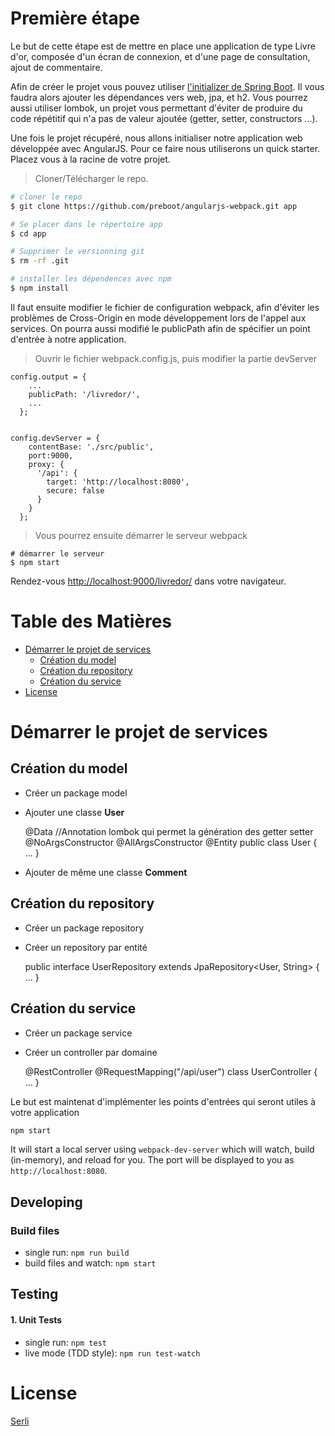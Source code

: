 # Première étape

Le but de cette étape est de mettre en place une application de type Livre d'or, composée d'un écran de connexion, et d'une page de consultation, ajout de commentaire. 

Afin de créer le projet vous pouvez utiliser [l'initializer de Spring Boot](https://start.spring.io).
Il vous faudra alors ajouter les dépendances vers web, jpa, et h2. Vous pourrez aussi utiliser lombok, un projet vous permettant d'éviter de produire du code répétitif qui n'a pas de valeur ajoutée (getter, setter, constructors ...).

Une fois le projet récupéré, nous allons initialiser notre application web développée avec AngularJS. Pour ce faire nous utiliserons un quick starter.
Placez vous à la racine de votre projet.

> Cloner/Télécharger le repo.

```bash
# cloner le repo
$ git clone https://github.com/preboot/angularjs-webpack.git app

# Se placer dans le répertoire app
$ cd app

# Supprimer le versionning git
$ rm -rf .git

# installer les dépendences avec npm
$ npm install


```
Il faut ensuite modifier le fichier de configuration webpack, afin d'éviter les problèmes de Cross-Origin en mode développement lors de l'appel aux services.
On pourra aussi modifié le publicPath afin de spécifier un point d'entrée à notre application.

> Ouvrir le fichier webpack.config.js, puis modifier la partie devServer
    
    config.output = {
        ...
        publicPath: '/livredor/',
        ...
      };

    
    config.devServer = {
        contentBase: './src/public',    
        port:9000,
        proxy: {
          '/api': {
            target: 'http://localhost:8080',
            secure: false
          }
        }
      };

> Vous pourrez ensuite démarrer le serveur webpack

```
# démarrer le serveur
$ npm start
```

Rendez-vous [http://localhost:9000/livredor/](http://localhost:9000/livredor/) dans votre navigateur.

# Table des Matières


* [Démarrer le projet de services](#getting-started)
    * [Création du model](#model)
    * [Création du repository](#repository)
    * [Création du service](#service)
* [License](#license)

# Démarrer le projet de services

## Création du model

* Créer un package model
* Ajouter une classe **User**
    
    
    @Data //Annotation lombok qui permet la génération des getter setter
    @NoArgsConstructor
    @AllArgsConstructor
    @Entity
    public class User {
        ...
    }

* Ajouter de même une classe **Comment**

## Création du repository

* Créer un package repository
* Créer un repository par entité
    
    
    public interface UserRepository extends JpaRepository<User, String> {
        ...
    }
## Création du service

* Créer un package service
* Créer un controller par domaine
        
    
    @RestController
    @RequestMapping("/api/user")
    class UserController {
        ...
    }

Le but est maintenat d'implémenter les points d'entrées qui seront utiles à votre application
```bash
npm start
```

It will start a local server using `webpack-dev-server` which will watch, build (in-memory), and reload for you. The port will be displayed to you as `http://localhost:8080`.

## Developing

### Build files

* single run: `npm run build`
* build files and watch: `npm start`

## Testing

#### 1. Unit Tests

* single run: `npm test`
* live mode (TDD style): `npm run test-watch`

# License

[Serli](/LICENSE)
